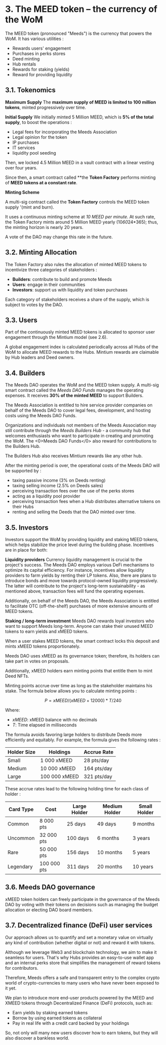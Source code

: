 # 3. The MEED token – the currency of the WoM

The MEED token (pronounced "Meeds") is the currency that powers the WoM. It has various utilities : 

- Rewards users' engagement
- Purchases in perks stores
- Deed minting
- Hub rentals 
- Rewards for staking (yields)
- Reward for providing liquidity


## 3.1. Tokenomics

**Maximum Supply**
The **maximum supply of MEED is limited to 100 million tokens**, minted progressively over time. 

**Initial Supply**
We initially minted 5 Million MEED, which is **5% of the total supply**, to boost the operations : 

- Legal fees for incorporating the Meeds Association
- Legal opinion for the token
- IP purchases
- IT services
- liquidity pool seeding

Then, we locked 4.5 Million MEED in a vault contract with a linear vesting over four years.

Since then, a smart contract called **the __Token Factory__ performs minting of **MEED tokens at a constant rate**. 

**Minting Scheme**

A multi-sig contract called the __Token Factory__ controls the MEED token supply '(mint and burn). 

It uses a continuous minting scheme at *10 MEED per minute*. At such rate, the Token Factory mints around 5 Million MEED yearly (10*60*24*365); thus, the minting horizon is nearly 20 years.

A vote of the DAO may change this rate in the future. 


## 3.2. Minting Allocation

The Token Factory also rules the allocation of minted MEED tokens to  incentivize three categories of stakeholders :

- **Builders**:  contribute to build and promote Meeds
- **Users**: engage in their communities
- **Investors**: support us with liquidity and token purchases

Each category of stakeholders receives a share of the supply, which is subject to votes by the DAO.

## 3.3. Users

Part of the continuously minted MEED tokens is allocated to sponsor user engagement through the Mintium model (see 2.6). 

A global engagement index is calculated periodically across all Hubs of the WoM to allocate MEED rewards to the Hubs. Mintium rewards are claimable by Hub leaders and Deed owners.

## 3.4. Builders

The Meeds DAO operates the WoM and the MEED token supply. 
A multi-sig smart contract called the _Meeds DAO Funds_ manages the operating expenses. It receives **30% of the minted MEED** to support Builders.

The Meeds Association is entitled to hire service provider companies on behalf of the Meeds DAO to cover legal fees, development, and hosting costs using the Meeds DAO Funds.

Organizations and individuals not members of the Meeds Association may still contribute through the _Meeds Builders Hub_  - a community hub that welcomes enthusiasts who want to participate in creating and promoting the WoM. The <0>Meeds DAO Funds</0> also reward for contributions to the Builders Hub.

The Builders Hub also receives Mintium rewards like any other hub. 

After the minting period is over, the operational costs of the Meeds DAO will be supported by :

- taxing passive income (3% on Deeds renting)
- taxing selling income (2.5% on Deeds sales)
- perceiving transaction fees over the use of the perks stores
- acting as a liquidity pool provider
- perceiving transaction fees when a Hub distributes alternative tokens on their Hubs
- renting and selling the Deeds that the DAO minted over time.


## 3.5. Investors

Investors support the WoM by providing liquidity and staking MEED tokens, which helps stabilize the price level during the building phase. Incentives are in place for both:

**Liquidity providers**
Currency liquidity management is crucial to the project's success. The Meeds DAO employs various DeFi mechanisms to optimize its capital efficiency. For instance, incentives allow liquidity providers to farm yields by renting their LP tokens. 
Also, there are plans to introduce bonds and move towards protocol-owned liquidity progressively. The latter will contribute to the project's long-term sustainability - as mentioned above, transaction fees will fund the operating expenses.

Additionally, on behalf of the Meeds DAO, the Meeds Association is entitled to facilitate OTC (off-the-shelf) purchases of more extensive amounts of MEED tokens.

**Staking / long-term investment**
Meeds DAO rewards loyal investors who want to support Meeds long-term. Anyone can stake their unused MEED tokens to earn yields and xMEED tokens.

When a user stakes MEED tokens, the smart contract locks this deposit and mints xMEED tokens proportionately. 

Meeds DAO uses xMEED as its governance token; therefore, its holders can take part in votes on proposals.

Additionally, xMEED holders earn minting points that entitle them to mint Deed NFTs. 

Minting points accrue over time as long as the stakeholder maintains his stake. The formula below allows you to calculate minting points :

 $$ P = xMEED / (xMEED + 12000) * T / 240 $$

 Where:

- $xMEED$: xMEED balance  with no decimals
- $T$: Time elapsed in milliseconds

The formula avoids favoring large holders to distribute Deeds more efficiently and equitably. For example, the formula gives the following rates :

| **Holder Size** | **Holdings** | **Accrue Rate**   | 
| --- | --- | --- |
| Small | 1 000 xMEED | 28 pts/day |
| Medium | 10 000 xMEED | 164 pts/day |
| Large | 100 000 xMEED | 321 pts/day |


These accrue rates lead to the following holding time for each class of holder :

| **Card Type**   | **Cost**   | **Large Holder** | **Medium Holder** | **Small Holder** |
| --- | --- | --- | --- | --- |
| Common | 8 000 pts | 25 days | 49 days | 9 months |
| Uncommon | 32 000 pts | 100 days | 6 months | 3 years |
| Rare | 50 000 pts | 156 days | 10 months | 5 years |
| Legendary | 100 000 pts | 311 days | 20 months | 10 years |

## 3.6. Meeds DAO governance

xMEED token holders can freely participate in the governance of the Meeds DAO by voting with their tokens on decisions such as managing the budget allocation or electing DAO board members.

## 3.7. Decentralized finance (DeFi) user services

Our approach allows us to quantify and set a monetary value on virtually any kind of contribution (whether digital or not) and reward it with tokens.

Although we leverage Web3 and blockchain technology, we aim to make it seamless for users. That's why Hubs provides an easy-to-use wallet app and an internal perks store that simplifies the management of reward tokens for contributors. 

Therefore,  Meeds offers a safe and transparent entry to the complex crypto world of crypto-currencies to many users who have never been exposed to it yet.

We plan to introduce more end-user products powered by the MEED and XMEED tokens through Decentralized Finance (DeFi) protocols, such as:

- Earn yields by staking earned tokens
- Borrow by using earned tokens as collateral
- Pay in real life with a credit card backed by your holdings

So, not only will many new users discover how to earn tokens, but they will also discover a bankless world.

